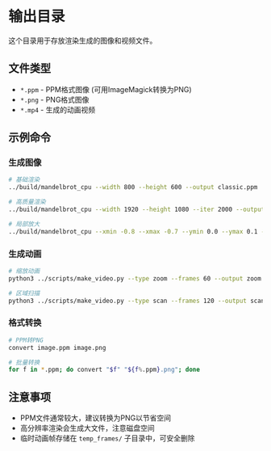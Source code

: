# 输出目录

这个目录用于存放渲染生成的图像和视频文件。

## 文件类型

- `*.ppm` - PPM格式图像 (可用ImageMagick转换为PNG)
- `*.png` - PNG格式图像 
- `*.mp4` - 生成的动画视频

## 示例命令

### 生成图像
```bash
# 基础渲染
../build/mandelbrot_cpu --width 800 --height 600 --output classic.ppm

# 高质量渲染  
../build/mandelbrot_cpu --width 1920 --height 1080 --iter 2000 --output hd.ppm

# 局部放大
../build/mandelbrot_cpu --xmin -0.8 --xmax -0.7 --ymin 0.0 --ymax 0.1 --output zoom.ppm
```

### 生成动画
```bash
# 缩放动画
python3 ../scripts/make_video.py --type zoom --frames 60 --output zoom.mp4

# 区域扫描
python3 ../scripts/make_video.py --type scan --frames 120 --output scan.mp4
```

### 格式转换
```bash
# PPM转PNG
convert image.ppm image.png

# 批量转换
for f in *.ppm; do convert "$f" "${f%.ppm}.png"; done
```

## 注意事项

- PPM文件通常较大，建议转换为PNG以节省空间
- 高分辨率渲染会生成大文件，注意磁盘空间
- 临时动画帧存储在 `temp_frames/` 子目录中，可安全删除
